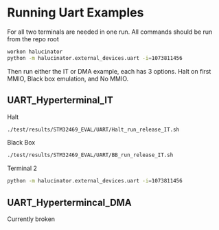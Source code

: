# Running Uart Examples

For all two terminals are needed in one run.  All commands should be run
from the repo root

```sh
workon halucinator
python -m halucinator.external_devices.uart -i=1073811456
```

Then run either the IT or DMA example, each has 3 options. Halt on first MMIO,
Black box emulation, and No MMIO.

## UART_Hyperterminal_IT

Halt

```sh
./test/results/STM32469_EVAL/UART/Halt_run_release_IT.sh
```

Black Box

```sh
./test/results/STM32469_EVAL/UART/BB_run_release_IT.sh
```

Terminal 2

```sh
python -m halucinator.external_devices.uart -i=1073811456
```

## UART_Hypertermincal_DMA

Currently broken
